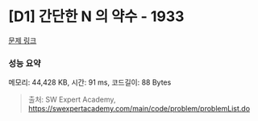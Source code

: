 # [D1] 간단한 N 의 약수 - 1933 

[문제 링크](https://swexpertacademy.com/main/code/problem/problemDetail.do?contestProbId=AV5PhcWaAKIDFAUq) 

### 성능 요약

메모리: 44,428 KB, 시간: 91 ms, 코드길이: 88 Bytes



> 출처: SW Expert Academy, https://swexpertacademy.com/main/code/problem/problemList.do